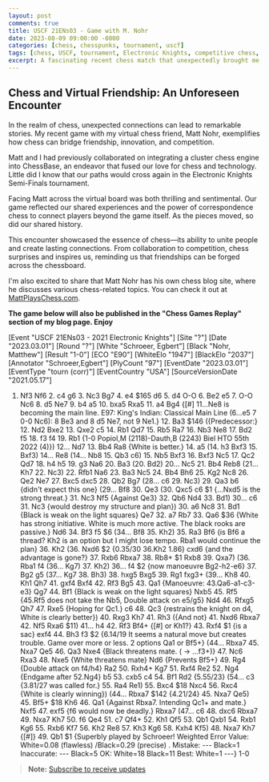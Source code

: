 ```yaml
---
layout: post
comments: true
title: USCF 21ENs03 - Game with M. Nohr
date: 2023-08-09 09:00:00 -0800
categories: [chess, chesspunks, tournament, uscf]
tags: [chess, USCF, tournament, Electronic Knights, competitive chess, Chesspunks, strategy, analysis, results]
excerpt: A fascinating recent chess match that unexpectedly brought me face-to-face with my virtual chess friend, Matt Nohr. From our collaborative efforts on a cluster chess engine to an intriguing tournament showdown, discover the moves, strategies, and camaraderie that make this game a memorable episode in my chess story.
---
```


## Chess and Virtual Friendship: An Unforeseen Encounter

In the realm of chess, unexpected connections can lead to remarkable stories. My recent game with my virtual chess friend, Matt Nohr, exemplifies how chess can bridge friendship, innovation, and competition.

Matt and I had previously collaborated on integrating a cluster chess engine into ChessBase, an endeavor that fused our love for chess and technology. Little did I know that our paths would cross again in the Electronic Knights Semi-Finals tournament.

Facing Matt across the virtual board was both thrilling and sentimental. Our game reflected our shared experiences and the power of correspondence chess to connect players beyond the game itself. As the pieces moved, so did our shared history.

This encounter showcased the essence of chess—its ability to unite people and create lasting connections. From collaboration to competition, chess surprises and inspires us, reminding us that friendships can be forged across the chessboard.

I'm also excited to share that Matt Nohr has his own chess blog site, where he discusses various chess-related topics. You can check it out at [MattPlaysChess.com](https://mattplayschess.com/).

**The game below will also be published in the "Chess Games Replay" section of my blog page. Enjoy**

<div class="cbreplay">
[Event "USCF  21ENs03 - 2021 Electronic Knights"]
[Site "?"]
[Date "2023.03.01"]
[Round "?"]
[White "Schroeer, Egbert"]
[Black "Nohr, Matthew"]
[Result "1-0"]
[ECO "E90"]
[WhiteElo "1947"]
[BlackElo "2037"]
[Annotator "Schroeer,Egbert"]
[PlyCount "97"]
[EventDate "2023.03.01"]
[EventType "tourn (corr)"]
[EventCountry "USA"]
[SourceVersionDate "2021.05.17"]

1. Nf3 Nf6 2. c4 g6 3. Nc3 Bg7 4. e4 $165 d6 5. d4 O-O 6. Be2 e5 7. O-O Nc6 8. d5 Ne7 9. b4 a5 10. bxa5 Rxa5 11. a4 Bg4 {[#] 11...Ne8 is becoming the main line. E97: King's Indian: Classical Main Line (6...e5 7 0-0 Nc6): 8 Be3 and 8 d5 Ne7, not 9 Ne1.} 12. Ba3 $146 ({Predecessor:} 12. Nd2 Bxe2 13. Qxe2 c5 14. Rb1 Qd7 15. Rb5 Ra7 16. Nb3 Ne8 17. Bd2 f5 18. f3 f4 19. Rb1 {1-0 Popiol,M (2118)-Dauth,B (2243) Biel HTO 55th 2022 (4)}) 12... Nd7 13. Bb4 Ra8 {White is better.} 14. a5 (14. h3 Bxf3 15. Bxf3) 14... Re8 (14... Nb8 15. Qb3 c6) 15. Nb5 Bxf3 16. Bxf3 Nc5 17. Qc2 Qd7 18. h4 h5 19. g3 Na6 20. Ba3 (20. Bd2) 20... Nc5 21. Bb4 Reb8 (21... Kh7 22. Nc3) 22. Rfb1 Na6 23. Ba3 Nc5 24. Bb4 Bh6 25. Kg2 Nc8 26. Qe2 Ne7 27. Bxc5 dxc5 28. Qb2 Bg7 (28... c6 29. Nc3) 29. Qa3 b6 {didn't expect this one} (29... Bf8 30. Qe3 (30. Qxc5 c6 $1 {...Nxd5 is the strong threat.} 31. Nc3 Nf5 {Against Qe3} 32. Qb6 Nd4 33. Bd1) 30... c6 31. Nc3 {would destroy my structure and plan}) 30. a6 Nc8 31. Bd1 {Black is weak on the light squares} Qe7 32. a7 Rb7 33. Qa6 $36 {White has strong initiative. White is much more active. The black rooks are passive.} Nd6 34. Bf3 f5 $6 (34... Bf8 35. Kh2) 35. Ra3 Bf6 {is Bf6 a thread? Kh2 is an option but I might lose tempo. Rba1 would continue the plan} 36. Kh2 (36. Nxd6 $2 {0.35/30 36.Kh2 1.86} cxd6 {and the advantage is gone?} 37. Rxb6 Rbxa7 38. Rb8+ $1 Rxb8 39. Qxa7) (36. Rba1 f4 (36... Kg7) 37. Kh2) 36... f4 $2 {now manoeuvre Bg2-h2-e6} 37. Bg2 g5 (37... Kg7 38. Bh3) 38. hxg5 Bxg5 39. Rg1 fxg3+ (39... Kh8 40. Kh1 Qh7 41. gxf4 Bxf4 42. Rf3 Bg5 43. Qa1 {Manoeuvre: 43.Qa6-a1-c3-e3} Qg7 44. Bf1 {Black is weak on the light squares} Nxb5 45. Rf5 {45.Rf5 does not take the Nb5, Double attack on e5/g5} Nd4 46. Rfxg5 Qh7 47. Rxe5 {Hoping for Qc1.} c6 48. Qc3 {restrains the knight on d4, White is clearly better}) 40. Rxg3 Kh7 41. Rh3 ({And not} 41. Nxd6 Rbxa7 42. Nf5 Rxa6 $11) 41... h4 42. Rf3 Bf4+ {[#] or Kh1?} 43. Rxf4 $1 {is a sac} exf4 44. Bh3 f3 $2 {6.14/19 It seems a natural move but creates trouble. Game over more or less. 2 options Qa1 or Bf5+} (44... Rbxa7 45. Nxa7 Qe5 46. Qa3 Nxe4 {Black threatens mate. ( -> ...f3+)} 47. Nc6 Rxa3 48. Nxe5 {White threatens mate} Nd6 {Prevents Bf5+} 49. Rg4 {Double attack on f4/h4} Ra2 50. Rxh4+ Kg7 51. Rxf4 Re2 52. Ng4 {Endgame after 52.Ng4} b5 53. cxb5 c4 54. Bf1 Rd2 {5.55/23} (54... c3 {3.81/27 was called for.} 55. Ra4 Re1) 55. Bxc4 $18 Nxc4 56. Rxc4 {White is clearly winning}) (44... Rbxa7 $142 {4.21/24} 45. Nxa7 Qe5) 45. Bf5+ $18 Kh6 46. Qa1 {Against Rbxa7. Intending Qc1+ and mate.} Nxf5 47. exf5 {f6 would now be deadly.} Rbxa7 (47... c6 48. dxc6 Rbxa7 49. Nxa7 Kh7 50. f6 Qe4 51. c7 Qf4+ 52. Kh1 Qf5 53. Qb1 Qxb1 54. Rxb1 Kg6 55. Rxb6 Kf7 56. Kh2 Re8 57. Kh3 Kg6 58. Kxh4 Kf5) 48. Nxa7 Kh7 {[#]} 49. Qb1 $1 {Superbly played by Schroeer!   Weighted Error Value: White=0.08 (flawless) /Black=0.29 (precise) .  Mistake:       	---       	Black=1      Inaccurate:     	---       	Black=5      OK:         	White=18    	Black=11     Best:        	White=1     	---} 1-0
</div>

> **Note:** [Subscribe to receive updates](https://follow.it/senior-chess-improver?leanpub)
